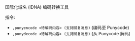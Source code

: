 国际化域名 (IDNA) 编码转换工具

指令:
- `,punyencode <待编码内容> (支持回复消息)` (编码至 Punycode)
- `,punydecode <待解码内容> (支持回复消息)` (从 Punycode 解码)
